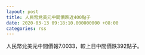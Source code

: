 ```yaml
---
layout: post
title: 人民幣兌美元中間價跌近400點子
date: 2020-03-13 09:18:10.000000000 +08:00
categories: rss
---
```


人民幣兌美元中間價報7.0033，較上日中間價跌392點子。
